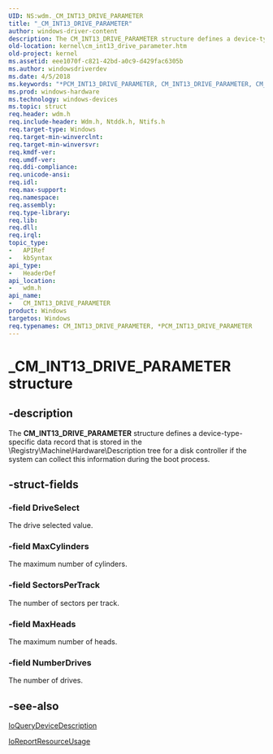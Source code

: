 ```yaml
---
UID: NS:wdm._CM_INT13_DRIVE_PARAMETER
title: "_CM_INT13_DRIVE_PARAMETER"
author: windows-driver-content
description: The CM_INT13_DRIVE_PARAMETER structure defines a device-type-specific data record that is stored in the \\Registry\Machine\Hardware\Description tree for a disk controller if the system can collect this information during the boot process.
old-location: kernel\cm_int13_drive_parameter.htm
old-project: kernel
ms.assetid: eee1070f-c821-42bd-a0c9-d429fac6305b
ms.author: windowsdriverdev
ms.date: 4/5/2018
ms.keywords: "*PCM_INT13_DRIVE_PARAMETER, CM_INT13_DRIVE_PARAMETER, CM_INT13_DRIVE_PARAMETER structure [Kernel-Mode Driver Architecture], PCM_INT13_DRIVE_PARAMETER, PCM_INT13_DRIVE_PARAMETER structure pointer [Kernel-Mode Driver Architecture], _CM_INT13_DRIVE_PARAMETER, kernel.cm_int13_drive_parameter, kstruct_a_4d629962-92d1-446d-890b-196893ea37a0.xml, wdm/CM_INT13_DRIVE_PARAMETER, wdm/PCM_INT13_DRIVE_PARAMETER"
ms.prod: windows-hardware
ms.technology: windows-devices
ms.topic: struct
req.header: wdm.h
req.include-header: Wdm.h, Ntddk.h, Ntifs.h
req.target-type: Windows
req.target-min-winverclnt: 
req.target-min-winversvr: 
req.kmdf-ver: 
req.umdf-ver: 
req.ddi-compliance: 
req.unicode-ansi: 
req.idl: 
req.max-support: 
req.namespace: 
req.assembly: 
req.type-library: 
req.lib: 
req.dll: 
req.irql: 
topic_type:
-	APIRef
-	kbSyntax
api_type:
-	HeaderDef
api_location:
-	wdm.h
api_name:
-	CM_INT13_DRIVE_PARAMETER
product: Windows
targetos: Windows
req.typenames: CM_INT13_DRIVE_PARAMETER, *PCM_INT13_DRIVE_PARAMETER
---
```


# _CM_INT13_DRIVE_PARAMETER structure


## -description


The <b>CM_INT13_DRIVE_PARAMETER</b> structure defines a device-type-specific data record that is stored in the \\Registry\Machine\Hardware\Description tree for a disk controller if the system can collect this information during the boot process.


## -struct-fields




### -field DriveSelect

The drive selected value.


### -field MaxCylinders

The maximum number of cylinders.


### -field SectorsPerTrack

The number of sectors per track.


### -field MaxHeads

The maximum number of heads.


### -field NumberDrives

The number of drives. 


## -see-also




<a href="https://msdn.microsoft.com/library/windows/hardware/ff549453">IoQueryDeviceDescription</a>



<a href="https://msdn.microsoft.com/library/windows/hardware/ff549616">IoReportResourceUsage</a>
 

 

